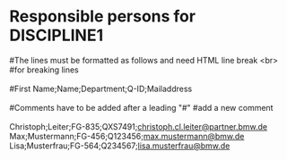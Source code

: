 # Responsible persons for DISCIPLINE1<br>

#The lines must be formatted as follows and need HTML line break \<br\> <br>
#for breaking lines<br>
<br>
#First Name;Name;Department;Q-ID;Mailaddress<br>
<br>
#Comments have to be added after a leading "#"
#add a new comment<br>
<br>
Christoph;Leiter;FG-835;QXS7491;christoph.cl.leiter@partner.bmw.de<br>
Max;Mustermann;FG-456;Q123456;max.mustermann@bmw.de<br>
Lisa;Musterfrau;FG-564;Q234567;lisa.musterfrau@bmw.de<br>
